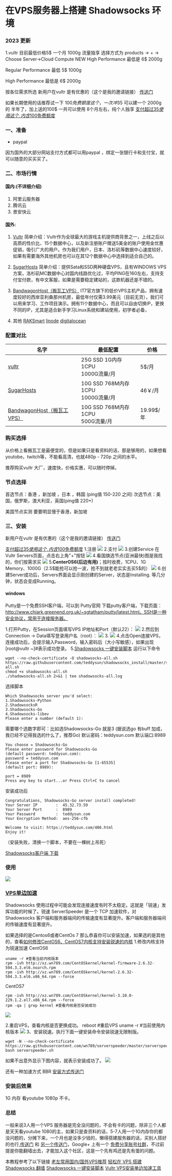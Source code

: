 # 在VPS服务器上搭建 Shadowsocks 环境
### 2023 更新
1.vultr 目前最低价格5$ 一个月 1000g 流量独享 选择方式为
products -> + -> Choose Server->Cloud Compute
NEW High Performance  最低是 6$ 2000g 

Regular Performance 最低 5$ 1000g

High Performance 最低是 6$ 2000g 

按各位需求所选
新用户在vultr 是有优惠的（这个是我的邀请链接）
[传送门](https://www.vultr.com/?ref=7222232)

如果长期使用的话推荐试一下 100$免费额度 这个，一次冲35$ 可以建一个 2000g 的 半年了，加上送的100$ 一共可以使用 8个月左右，纯个人独享
[支付超过35$使用这个,内含100$免费额度](https://www.vultr.com/?ref=9447514-8H)

### 一、准备
* paypal

因为国外的大部分网站支付方式都可以用paypal ，绑定一张银行卡和支付宝，就可以随意的买买买了。

### 二、市场行情
#### 国内:(不详细介绍)
1. 阿里云服务器
2. 腾讯云
3. 景安快云

#### 国外:

1. [Vultr](https://www.vultr.com/)
简单介绍：Vultr作为全球最大的游戏主机提供商背景之一，上线之后以高质的性价比、15个数据中心，以及新注册账户赠送5美金的账户使用金优惠促销，吸引广大的用户。作为我们用户，日本、洛杉矶等数据中心速度较好，如果有需要海外其他机房也可以在其12个数据中心中选择到适合自己的。

2. [SugarHosts](https://www.sugarhosts.com/zh-cn/vps/ssd-vps-hosting)
简单介绍：提供Sata和SSD两种硬盘VPS，且有WINDOWS VPS方案，洛杉矶MC数据中心对国内线路优化过，平均PING在160左右，支持支付宝付款，有中文客服，如果是需要稳定建站的，这款机器还是不错的。

3. [BandwagonHost（搬瓦工VPS）](https://bwh1.net/vps-hosting.php)
IT7官方旗下的低价VPS主机产品，拥有速度较好的西岸亚利桑那州机房，最低年付仅需3.99美元（目前无货），我们可以用来学习、工作项目演示。拥有11个数据中心，而且可以自由切换IP，更换不同的IP，尤其是适合新手学习Linux系统和建站使用，初学者必备，

4. 其他
[RAKSmart](https://billing.raksmart.com/)
[linode](http://www.laozuo.org/go/linode.com)
[digitalocean](http://www.laozuo.org/digitalocean)

### 配置对比
|名字|最低配置|价格|
|-----|-----|-----|
|[vultr](https://www.vultr.com/)|25G SSD 1G内存 1CPU<br/> 1000G流量/月|5\$/月|
|[SugarHosts](https://www.sugarhosts.com/zh-cn/vps/ssd-vps-hosting)|10G SSD 768M内存 1CPU <br/> 1000G流量/月|46￥/月|
|[BandwagonHost（搬瓦工VPS）](https://bwh1.net/vps-hosting.php)|10G SSD 768M内存 1CPU<br/> 500G流量/月|19.99\$/年|

### 购买选择

从价格上看搬瓦工是最便宜的，但是如果只是看资料的话，那是够用的，如果想看youtobe，twitch等，不能看高清，也就480p - 720p 之间的水平。

推荐购买vultr 大厂，速度快，价格实惠，可以随时停掉。
 
### 节点选择

首选节点：香港 ，新加坡 ，日本 ，韩国 (ping值 150-220 之间) 
次选节点：美国，俄罗斯，澳大利亚，英国(ping值 220+)

美国节点实测 要要明显慢于香港，新加坡
### 三、安装

新用户在vultr 是有优惠的（这个是我的邀请链接）
[传送门](https://www.vultr.com/?ref=7222232)

[支付超过35$使用这个,内含100$免费额度](https://www.vultr.com/?ref=9447514-8H)
1.注册
![](http://upload-images.jianshu.io/upload_images/1359048-2e602d235daeda03.png?imageMogr2/auto-orient/strip%7CimageView2/2/w/1240)
2.支付
![](https://diycode.b0.upaiyun.com/photo/2017/80abb72bffcdf83be22bef389644cf6c.jpg)
3.创建Service
在Vultr Servers页面，点击右上角"+"按钮
![](http://upload-images.jianshu.io/upload_images/1359048-3e9b8ac0875280a9.png?imageMogr2/auto-orient/strip%7CimageView2/2/w/1240)
4.看国旗选节点(亚洲最快)图是我找的，你们按需求买
![](http://upload-images.jianshu.io/upload_images/1359048-79740ca62d3f0da4.png?imageMogr2/auto-orient/strip%7CimageView2/2/w/1240)
5.**CenterOS6(后边有用)**；按时收费，1CPU、1G Memory、1000G（2.5$能抢可以抢一波，抢不到就老老实实去买5\$的）
![](http://upload-images.jianshu.io/upload_images/1359048-c71ba6c94d57201a.png?imageMogr2/auto-orient/strip%7CimageView2/2/w/1240)
6.创建Server成功后，Servers界面会显示刚创建的Server，状态是Installing. 等几分钟，状态会变成Running。

#### windows

Putty是一个免费SSH客户端，可以到 Putty官网 下载putty客户端，下载页面：http://www.chiark.greenend.org.uk/~sgtatham/putty/latest.html。SSH是一种安全协议，常用于连接服务器。

1.打开Putty，在Session页面填写VPS IP地址和Port（默认22）：
![](http://upload-images.jianshu.io/upload_images/1359048-d8bf777b154ac568.png?imageMogr2/auto-orient/strip%7CimageView2/2/w/1240)
2.然后到Connection -> Data填写登录用户名（root）：
![](http://upload-images.jianshu.io/upload_images/1359048-6653d75c0e2d680d.png?imageMogr2/auto-orient/strip%7CimageView2/2/w/1240)
3.[](3.填写完后，顺手保存一下Session：)
![](http://upload-images.jianshu.io/upload_images/1359048-899eb8f4fd966b11.png?imageMogr2/auto-orient/strip%7CimageView2/2/w/1240)
4.点击Open连接VPS，连接成功后，会提示输入Password，输入密码后（大小写敏感），如果出现[root@vultr ~]#表示成功登录。
5.[Shadowsocks 一键安装脚本](https://teddysun.com/486.html)
运行以下命令
```
wget --no-check-certificate -O shadowsocks-all.sh https://raw.githubusercontent.com/teddysun/shadowsocks_install/master/shadowsocks-all.sh
chmod +x shadowsocks-all.sh
./shadowsocks-all.sh 2>&1 | tee shadowsocks-all.log
```
选择脚本
```
Which Shadowsocks server you'd select:
1.Shadowsocks-Python
2.ShadowsocksR
3.Shadowsocks-Go
4.Shadowsocks-libev
Please enter a number (default 1):
```
需要哪个选数字即可：比如选Shadowsocks-Go 就是3 (据说选go 有buff 加成，我已经不记得我选的什么了，推荐Go)
默认密码：teddysun.com
默认端口:8989
```
You choose = Shadowsocks-Go
Please enter password for Shadowsocks-Go
(default password: teddysun.com):
password = teddysun.com
Please enter a port for Shadowsocks-Go [1-65535]
(default port: 8989):

port = 8989
Press any key to start...or Press Ctrl+C to cancel
```
安装成功后
```
Congratulations, Shadowsocks-Go server install completed!
Your Server IP        :  45.32.73.59
Your Server Port      :  8989
Your Password         :  teddysun.com
Your Encryption Method:  aes-256-cfb

Welcome to visit: https://teddysun.com/486.html
Enjoy it!
```
（安装失败，清换一个脚本，不要在一棵树上吊死）

[Shadowsocks客户端 下载](https://github.com/shadowsocks)
### 使用

![](http://upload-images.jianshu.io/upload_images/1359048-953d8d293c71f2ea.png?imageMogr2/auto-orient/strip%7CimageView2/2/w/1240)

### [VPS单边加速](https://www.wn789.com/9469.html)
Shadowsocks 使用过程中可能会发现连接速度有时不太稳定。这就是「锐速」发挥功能的时候了。锐速 ServerSpeeder 是一个 TCP 加速软件，对 Shadowsocks 客户端和服务器端间的传输速度有显著提升。客户端和服务器端间的传输速度有显著提升。

如果选择的是Centos6或者CentOs 7  那么恭喜你可以安装加速，如果选的是其他的，查看[如何修改CentOS6、CentOS7内核支持安装锐速的内核](https://www.wn789.com/4689.html)
1.修改内核支持为锐速加速
CentOS6
```
uname -r #查看当前内核版本
rpm -ivh http://xz.wn789.com/CentOSkernel/kernel-firmware-2.6.32-504.3.3.el6.noarch.rpm
rpm -ivh http://xz.wn789.com/CentOSkernel/kernel-2.6.32-504.3.3.el6.x86_64.rpm --force
```
CentOS7
```
rpm -ivh http://xz.wn789.com/CentOSkernel/kernel-3.10.0-229.1.2.el7.x86_64.rpm --force
rpm -qa | grep kernel #查看内核是否安装成功
```
![](https://www.wn789.com/wp-content/uploads/2017/09/20170910211907-1.png)

2.重启VPS，查看内核是否更换成功。
reboot #重启VPS
uname -r #当前使用内核版本
![](https://www.wn789.com/wp-content/uploads/2017/09/20170910212011.png)
3、安装锐速。执行下面一键安装命令安装锐速无限制版。
```
wget -N --no-check-certificate https://raw.githubusercontent.com/wn789/serverspeeder/master/serverspeeder.sh
bash serverspeeder.sh
```
如果不出意外显示下图内容，就表示安装成功了。
![](https://www.wn789.com/wp-content/uploads/2017/09/20170910214028-1.png)

还有一种加速方式 BBR
[安装方式传送门](https://www.wn789.com/9469.html)

### 安装后效果
1G 内存 看youtube 1080p 不卡。

### 总结
一般来说3人用一个VPS 服务器是完全没问题的，不会有卡的问题，除非三个人都是天天看youtube 1080的主，如果只是查资料的话，5-7人用一个1G内存你的都没问题的，分摊下来，一个月也是没多少钱的，懒得搭建服务器的话，买别人搭好的也行,[传送门](https://emm.kiwi/)  和 [另一个传送门](https://onclouds.top)，Google+ 上有一个 [免费分享账号社群](https://plus.google.com/communities/104092405342699579599)，不过前提是你能翻墙出去，才能加入这个社区，这是一个先有鸡还是先有蛋的问题。

本教程参考了以下链接
[老左常用国内/国外VPS推荐](http://www.laozuo.org/myvps)
[轻松在 VPS 搭建 Shadowsocks 翻墙](https://www.diycode.cc/topics/738)
[Shadowsocks 一键安装脚本](https://teddysun.com/486.html)
[Vultr VPS安装单边加速工具](https://www.wn789.com/9469.html)

